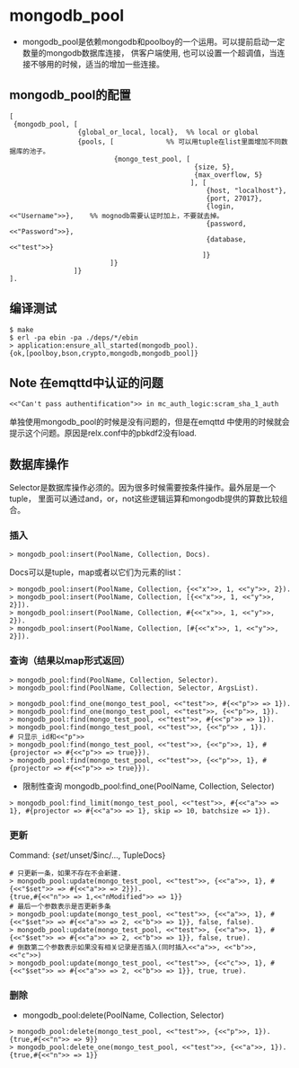 # mongodb_pool

- mongodb_pool是依赖mongodb和poolboy的一个运用。可以提前启动一定数量的mongodb数据库连接，
供客户端使用, 也可以设置一个超调值，当连接不够用的时候，适当的增加一些连接。

## mongodb_pool的配置
````````````````````
[
 {mongodb_pool, [
                 {global_or_local, local},  %% local or global
                 {pools, [             %% 可以用tuple在list里面增加不同数据库的池子。
                          {mongo_test_pool, [
                                              {size, 5},
                                              {max_overflow, 5}
                                             ], [
                                                 {host, "localhost"},
                                                 {port, 27017},
                                                 {login, <<"Username">>},    %% mognodb需要认证时加上，不要就去掉。
                                                 {password, <<"Password">>},
                                                 {database, <<"test">>}
                                                ]}
                         ]}
                ]}
].

````````````````````
## 编译测试
````````````````````
$ make
$ erl -pa ebin -pa ./deps/*/ebin
> application:ensure_all_started(mongodb_pool).
{ok,[poolboy,bson,crypto,mongodb,mongodb_pool]}
````````````````````
## Note 在emqttd中认证的问题
````````````````````
<<"Can't pass authentification">> in mc_auth_logic:scram_sha_1_auth
````````````````````
单独使用mongodb_pool的时候是没有问题的，但是在emqttd 中使用的时候就会提示这个问题。原因是relx.conf中的pbkdf2没有load.

## 数据库操作
Selector是数据库操作必须的。因为很多时候需要按条件操作。最外层是一个tuple， 里面可以通过and，or，not这些逻辑运算和mongodb提供的算数比较组合。

### 插入
````````````````````
> mongodb_pool:insert(PoolName, Collection, Docs).
````````````````````
Docs可以是tuple，map或者以它们为元素的list：

````````````````````
> mongodb_pool:insert(PoolName, Collection, {<<"x">>, 1, <<"y">>, 2}).
> mongodb_pool:insert(PoolName, Collection, [{<<"x">>, 1, <<"y">>, 2}]).
> mongodb_pool:insert(PoolName, Collection, #{<<"x">>, 1, <<"y">>, 2}).
> mongodb_pool:insert(PoolName, Collection, [#{<<"x">>, 1, <<"y">>, 2}]).
````````````````````

### 查询（结果以map形式返回）
````````````````````
> mongodb_pool:find(PoolName, Collection, Selector).
> mongodb_pool:find(PoolName, Collection, Selector, ArgsList).
````````````````````

````````````````````
> mongodb_pool:find_one(mongo_test_pool, <<"test">>, #{<<"p">> => 1}).
> mongodb_pool:find_one(mongo_test_pool, <<"test">>, {<<"p">>, 1}).
> mongodb_pool:find(mongo_test_pool, <<"test">>, #{<<"p">> => 1}).
> mongodb_pool:find(mongo_test_pool, <<"test">>, {<<"p">> , 1}).
# 只显示_id和<<"p">>
> mongodb_pool:find(mongo_test_pool, <<"test">>, {<<"p">>, 1}, #{projector => #{<<"p">> => true}}).
> mongodb_pool:find(mongo_test_pool, <<"test">>, {<<"p">>, 1}, #{projector => #{<<"p">> => true}}).
````````````````````

- 限制性查询
  mongodb_pool:find_one(PoolName, Collection, Selector)
````````````
> mongodb_pool:find_limit(mongo_test_pool, <<"test">>, #{<<"a">> => 1}, #{projector => #{<<"a">> => 1}, skip => 10, batchsize => 1}).
````````````

### 更新

Command:  {$set/$unset/$inc/..., TupleDocs}

`````````
# 只更新一条，如果不存在不会新建.
> mongodb_pool:update(mongo_test_pool, <<"test">>, {<<"a">>, 1}, #{<<"$set">> => #{<<"a">> => 2}}).
{true,#{<<"n">> => 1,<<"nModified">> => 1}}
# 最后一个参数表示是否更新多条
> mongodb_pool:update(mongo_test_pool, <<"test">>, {<<"a">>, 1}, #{<<"$set">> => #{<<"a">> => 2, <<"b">> => 1}}, false, false).
> mongodb_pool:update(mongo_test_pool, <<"test">>, {<<"a">>, 1}, #{<<"$set">> => #{<<"a">> => 2, <<"b">> => 1}}, false, true).
# 倒数第二个参数表示如果没有相关记录是否插入(同时插入<<"a">>, <<"b">>, <<"c">>)
> mongodb_pool:update(mongo_test_pool, <<"test">>, {<<"c">>, 1}, #{<<"$set">> => #{<<"a">> => 2, <<"b">> => 1}}, true, true).
`````````

### 删除
- mongodb_pool:delete(PoolName, Collection, Selector)
`````````
> mongodb_pool:delete(mongo_test_pool, <<"test">>, {<<"p">>, 1}).
{true,#{<<"n">> => 9}}
> mongodb_pool:delete_one(mongo_test_pool, <<"test">>, {<<"a">>, 1}).
{true,#{<<"n">> => 1}}
`````````
